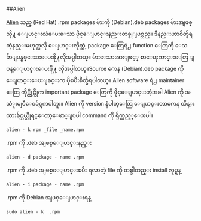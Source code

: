 ##Alien

[Alien](http://kitenet.net/~joey/code/alien/) သည္ (Red Hat) .rpm packages မ်ားကို  (Debian).deb packages မ်ားအျဖစ္သို႔ ေျပာင္းလဲေပးေသာ ဖိုင္ေျပာင္းနည္းတစ္ခုျဖစ္သည္။ ဒီနည္းဟာစိတ္ခ်ရတဲ့နည္းမဟုတ္သလို ေျပာင္းလိုက္တဲ့ package ေတြရဲ႕ function ေတြကို ေသခ်ာျပန္စစ္ေဆးေပးဖို႔လိုအပ္ပါတယ္။ မ်ားေသာအားျဖင့္ စာေၾကာင္းေတြ ျပန္ေျပာင္းေပးဖို႔ လိုအပ္ပါတယ္။Source ကေန (Debian).deb package ကို ေျပာင္းေပးျခင္းက ပိုၿပီးစိတ္ခ်ရပါတယ္။ Alien software ရဲ႕
maintainer ေတြ ကို္ယ္တိုင္ကိုက important package ေတြကို ဖိုင္ေျပာင္းတဲ့အခါ Alien ကို အသံုးမျပဳေစခ်င္ၾကပါဘူး။ Alien ကို version နံပါတ္ေတြ ေျပာင္းတာကေန ထိန္းထားခ်င္တယ္ဆိုရင္ေတာ့ေဖာ္ျပပါ command ကို ရိုက္ထည့္ေပးပါ။

	alien - k rpm _file _name.rpm

.rpm ကို .deb အျဖစ္ေျပာင္းနည္း

	alien - d package - name .rpm

.rpm ကို .deb အျဖစ္ေျပာင္းၿပီး ရလာတဲ့ file ကို တစ္ခါတည္း install လုပ္ရန္

	alien - i package - name .rpm

.rpm ကို Debian အျဖစ္ေျပာင္းရန္

	sudo alien - k  .rpm


